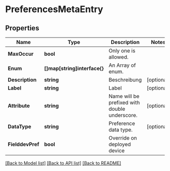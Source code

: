 # PreferencesMetaEntry

## Properties

Name | Type | Description | Notes
------------ | ------------- | ------------- | -------------
**MaxOccur** | **bool** | Only one is allowed. | 
**Enum** | **[]map[string]interface{}** | An Array of enum. | 
**Description** | **string** | Beschreibung | [optional] 
**Label** | **string** | Label | [optional] 
**Attribute** | **string** | Name will be prefixed with double underscore. | [optional] 
**DataType** | **string** | Preference data type. | [optional] 
**FielddevPref** | **bool** | Override on deployed device | 

[[Back to Model list]](../README.md#documentation-for-models) [[Back to API list]](../README.md#documentation-for-api-endpoints) [[Back to README]](../README.md)


